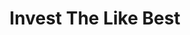 ---
title: Invest The Like Best
permalink: /pdfs/Invest The Like Best/index.html
eleventyNavigation:
    key: Invest The Like Best
    parent: podcasts
---
